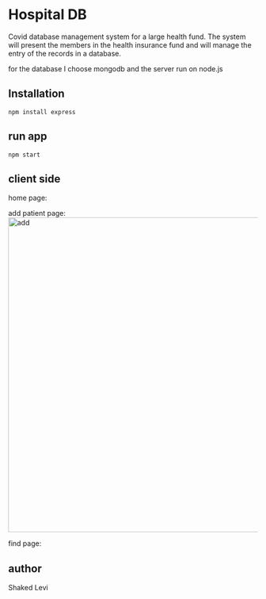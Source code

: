 # Hospital DB

Covid database management system for a large health fund.
The system will present the members in the health insurance fund and will manage the entry of the records in a database.

for the database I choose mongodb and the server run on node.js

## Installation

```npm install express```

## run app

```npm start```
## client side
home page:


add patient page:
<img width="635" alt="add" src="https://github.com/Shaked1/hospitalDB/assets/66208625/9ebc3dcb-3860-4412-993d-fbc3fa0e4e0c">



find page:




## author
Shaked Levi
